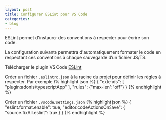 ```yaml
---
layout: post
title: Configurer ESLint pour VS Code
categories:
- blog
---
```


ESLint permet d'instaurer des conventions à respecter pour écrire son code.

La configuration suivante permettra d'automatiquement formater le code en respectant ces conventions à chaque sauvegarde d'un fichier JS/TS.

Télécharger le plugin VS Code [ESLint](https://marketplace.visualstudio.com/items?itemName=dbaeumer.vscode-eslint)

Créer un fichier `.eslintrc.json` à la racine du projet pour définir les règles à respecter.
Par exemple
{% highlight json %}
{
    "extends": [
        "plugin:adonis/typescriptApp"
    ],
    "rules": {"max-len":"off"}
}
{% endhighlight %}

Créer un fichier `.vscode/settings.json`
{% highlight json %}
{
    "eslint.format.enable":  true,
    "editor.codeActionsOnSave": {
	    "source.fixAll.eslint":  true
    }
}
{% endhighlight %}
